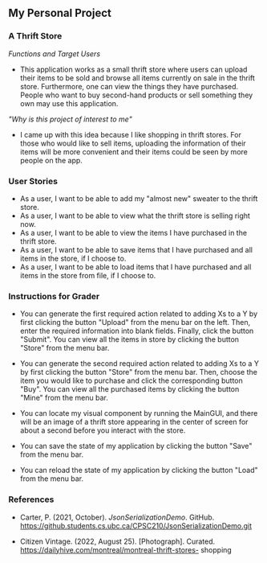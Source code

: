 ## My Personal Project

### A Thrift Store


 *Functions and Target Users*
- This application works as a small thrift store where users can upload their items to be sold and browse all items 
currently on sale in the thrift store. Furthermore, one can view the things they have purchased. People who want to buy
second-hand products or sell something they own may use this application.


*"Why is this project of interest to me"*
- I came up with this idea because I like shopping in thrift stores. For those who would like to sell items, uploading
the information of their items will be more convenient and their items could be seen by more people on the app.

### User Stories
- As a user, I want to be able to add my "almost new" sweater to the thrift store.
- As a user, I want to be able to view what the thrift store is selling right now.
- As a user, I want to be able to view the items I have purchased in the thrift store.
- As a user, I want to be able to save items that I have purchased and all items in the store, if I choose to.
- As a user, I want to be able to load items that I have purchased and all items in the store from file, if I choose to.

### Instructions for Grader

- You can generate the first required action related to adding Xs to a Y by first clicking the button "Upload" from the 
menu bar on the left. Then, enter the required information into blank fields. Finally, click the button "Submit". You 
can view all the items in store by clicking the button "Store" from the menu bar.

- You can generate the second required action related to adding Xs to a Y by first clicking the button "Store" from the
menu bar. Then, choose the item you would like to purchase and click the corresponding button "Buy". You can view all 
the purchased items by clicking the button "Mine" from the menu bar.

- You can locate my visual component by running the MainGUI, and there will be an image of a thrift store appearing in 
the center of screen for about a second before you interact with the store.

- You can save the state of my application by clicking the button "Save" from the menu bar.

- You can reload the state of my application by clicking the button "Load" from the menu bar.



### References
- Carter, P. (2021, October). *JsonSerializationDemo*. GitHub. 
https://github.students.cs.ubc.ca/CPSC210/JsonSerializationDemo.git

- Citizen Vintage. (2022, August 25). [Photograph]. Curated. https://dailyhive.com/montreal/montreal-thrift-stores-
shopping